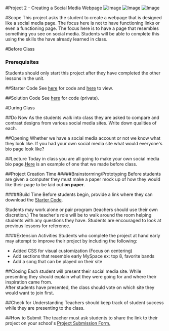 #Project 2 - Creating a Social Media Webpage 
![Image](http://i.imgur.com/5UG5VKA.png) ![Image](http://i.imgur.com/PS8OBmG.png) ![Image](http://i.imgur.com/KkiYDtC.png)

#Scope
This project asks the student to create a webpage that is designed like a social media page. The focus here is not to have functioning links or even a functioning page. The focus here is to have a page that resembles something you see on social media. Students will be able to complete this using the skills the have already learned in class.
 
#Before Class

### Prerequisites
Students should only start this project after they have completed the other lessons in the unit.

##Starter Code
See [here](starterP2.html) for code and [here](https://rawgit.com/ScriptEdcurriculum/curriculum/master/units/2-HTML/lessons/5-project/starterP2.html) to view. 

##Solution Code
See [here]() for code (private). 

#During Class

##Do Now
As the students walk into class they are asked to compare and contrast designs from various social media sites. Write down qualities of each.


##Opening
Whether we have a social media account or not we know what they look like. If you had your own social media site what would everyone's bio page look like?

##Lecture
Today in class you are all going to make your own social media bio page.[Here]() is an example of one that we made before class.

##Project Creation Time
#####Brainstorming/Prototyping
Before students are given a computer they must make a paper mock up of how they would like their page to be laid out **on paper**. 

#####Build Time
Before students begin, provide a link where they can download the [Starter Code](starterP2.html).  

Students may work alone or pair program (teachers should use their own discretion.) The teacher's role will be to walk around the room helping students with any questions they have. Students are encouraged to look at previous lessons for reference.

####Extension Activities
Students who complete the project at hand early may attempt to improve their project by including the following:  

* Added CSS for visual customization (Focus on centering)
* Add sections that resemble early MySpace ex: top 8, favorite bands
* Add a song that can be played on their site   

##Closing
Each student will present their social media site. While presenting they should explain what they were going for and where their inspiration came from.  
After students have presented, the class should vote on which site they would want to join first. 

##Check for Understanding
Teachers should keep track of student success while they are presenting to the class.

##How to Submit
The teacher must ask students to share the link to their project on your school's [Project Submission Form.](https://docs.google.com/a/scripted.org/spreadsheets/d/1kaVH9hmkDCbBul19583UMPxl6IJ3-4pHgBQ2BU6TKDk/edit#gid=0)
